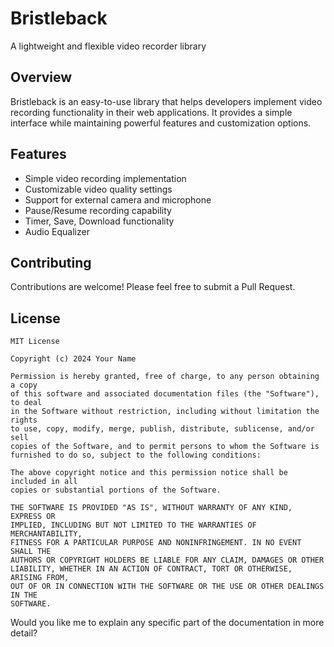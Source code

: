 # Bristleback
A lightweight and flexible video recorder library

## Overview
Bristleback is an easy-to-use library that helps developers implement video recording functionality in their web applications. It provides a simple interface while maintaining powerful features and customization options.

## Features
- Simple video recording implementation
- Customizable video quality settings
- Support for external camera and microphone
- Pause/Resume recording capability
- Timer, Save, Download functionality
- Audio Equalizer 

## Contributing
Contributions are welcome! Please feel free to submit a Pull Request.

## License
```
MIT License

Copyright (c) 2024 Your Name

Permission is hereby granted, free of charge, to any person obtaining a copy
of this software and associated documentation files (the "Software"), to deal
in the Software without restriction, including without limitation the rights
to use, copy, modify, merge, publish, distribute, sublicense, and/or sell
copies of the Software, and to permit persons to whom the Software is
furnished to do so, subject to the following conditions:

The above copyright notice and this permission notice shall be included in all
copies or substantial portions of the Software.

THE SOFTWARE IS PROVIDED "AS IS", WITHOUT WARRANTY OF ANY KIND, EXPRESS OR
IMPLIED, INCLUDING BUT NOT LIMITED TO THE WARRANTIES OF MERCHANTABILITY,
FITNESS FOR A PARTICULAR PURPOSE AND NONINFRINGEMENT. IN NO EVENT SHALL THE
AUTHORS OR COPYRIGHT HOLDERS BE LIABLE FOR ANY CLAIM, DAMAGES OR OTHER
LIABILITY, WHETHER IN AN ACTION OF CONTRACT, TORT OR OTHERWISE, ARISING FROM,
OUT OF OR IN CONNECTION WITH THE SOFTWARE OR THE USE OR OTHER DEALINGS IN THE
SOFTWARE.
```

Would you like me to explain any specific part of the documentation in more detail?
